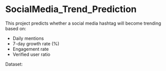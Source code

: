 # SocialMedia_Trend_Prediction

This project predicts whether a social media hashtag will become trending based on:
- Daily mentions
- 7-day growth rate (%)
- Engagement rate
- Verified user ratio

Dataset: 
